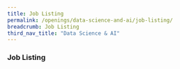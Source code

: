 ```yaml
---
title: Job Listing
permalink: /openings/data-science-and-ai/job-listing/
breadcrumb: Job Listing
third_nav_title: "Data Science & AI"
---
```


### **Job Listing**
